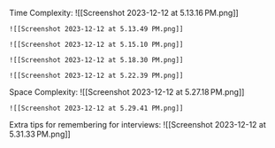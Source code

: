 Time Complexity:
	![[Screenshot 2023-12-12 at 5.13.16 PM.png]]
	
	![[Screenshot 2023-12-12 at 5.13.49 PM.png]]
	
	![[Screenshot 2023-12-12 at 5.15.10 PM.png]]
	
	![[Screenshot 2023-12-12 at 5.18.30 PM.png]]
	
	![[Screenshot 2023-12-12 at 5.22.39 PM.png]]

Space Complexity:
	![[Screenshot 2023-12-12 at 5.27.18 PM.png]]
	
	![[Screenshot 2023-12-12 at 5.29.41 PM.png]]

Extra tips for remembering for interviews:
	![[Screenshot 2023-12-12 at 5.31.33 PM.png]]
	
